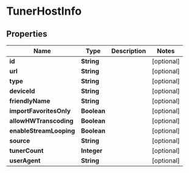 

# TunerHostInfo


## Properties

| Name | Type | Description | Notes |
|------------ | ------------- | ------------- | -------------|
|**id** | **String** |  |  [optional] |
|**url** | **String** |  |  [optional] |
|**type** | **String** |  |  [optional] |
|**deviceId** | **String** |  |  [optional] |
|**friendlyName** | **String** |  |  [optional] |
|**importFavoritesOnly** | **Boolean** |  |  [optional] |
|**allowHWTranscoding** | **Boolean** |  |  [optional] |
|**enableStreamLooping** | **Boolean** |  |  [optional] |
|**source** | **String** |  |  [optional] |
|**tunerCount** | **Integer** |  |  [optional] |
|**userAgent** | **String** |  |  [optional] |



